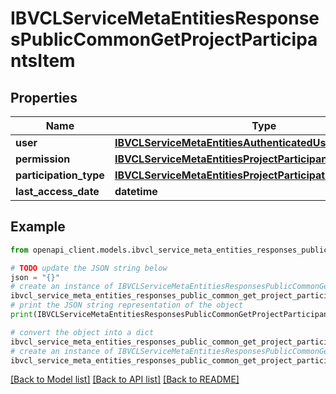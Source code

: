 # IBVCLServiceMetaEntitiesResponsesPublicCommonGetProjectParticipantsItem


## Properties

Name | Type | Description | Notes
------------ | ------------- | ------------- | -------------
**user** | [**IBVCLServiceMetaEntitiesAuthenticatedUser**](IBVCLServiceMetaEntitiesAuthenticatedUser.md) |  | [optional] 
**permission** | [**IBVCLServiceMetaEntitiesProjectParticipantPermissionEnum**](IBVCLServiceMetaEntitiesProjectParticipantPermissionEnum.md) |  | [optional] 
**participation_type** | [**IBVCLServiceMetaEntitiesProjectParticipationTypeEnum**](IBVCLServiceMetaEntitiesProjectParticipationTypeEnum.md) |  | [optional] 
**last_access_date** | **datetime** |  | [optional] 

## Example

```python
from openapi_client.models.ibvcl_service_meta_entities_responses_public_common_get_project_participants_item import IBVCLServiceMetaEntitiesResponsesPublicCommonGetProjectParticipantsItem

# TODO update the JSON string below
json = "{}"
# create an instance of IBVCLServiceMetaEntitiesResponsesPublicCommonGetProjectParticipantsItem from a JSON string
ibvcl_service_meta_entities_responses_public_common_get_project_participants_item_instance = IBVCLServiceMetaEntitiesResponsesPublicCommonGetProjectParticipantsItem.from_json(json)
# print the JSON string representation of the object
print(IBVCLServiceMetaEntitiesResponsesPublicCommonGetProjectParticipantsItem.to_json())

# convert the object into a dict
ibvcl_service_meta_entities_responses_public_common_get_project_participants_item_dict = ibvcl_service_meta_entities_responses_public_common_get_project_participants_item_instance.to_dict()
# create an instance of IBVCLServiceMetaEntitiesResponsesPublicCommonGetProjectParticipantsItem from a dict
ibvcl_service_meta_entities_responses_public_common_get_project_participants_item_from_dict = IBVCLServiceMetaEntitiesResponsesPublicCommonGetProjectParticipantsItem.from_dict(ibvcl_service_meta_entities_responses_public_common_get_project_participants_item_dict)
```
[[Back to Model list]](../README.md#documentation-for-models) [[Back to API list]](../README.md#documentation-for-api-endpoints) [[Back to README]](../README.md)


